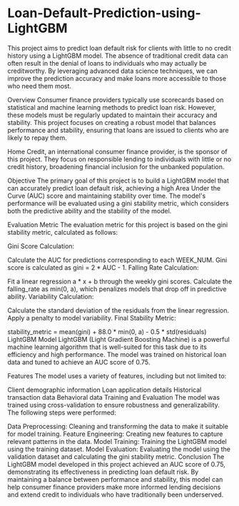 # Loan-Default-Prediction-using-LightGBM
This project aims to predict loan default risk for clients with little to no credit history using a LightGBM model. The absence of traditional credit data can often result in the denial of loans to individuals who may actually be creditworthy. By leveraging advanced data science techniques, we can improve the prediction accuracy and make loans more accessible to those who need them most.

Overview
Consumer finance providers typically use scorecards based on statistical and machine learning methods to predict loan risk. However, these models must be regularly updated to maintain their accuracy and stability. This project focuses on creating a robust model that balances performance and stability, ensuring that loans are issued to clients who are likely to repay them.

Home Credit, an international consumer finance provider, is the sponsor of this project. They focus on responsible lending to individuals with little or no credit history, broadening financial inclusion for the unbanked population.

Objective
The primary goal of this project is to build a LightGBM model that can accurately predict loan default risk, achieving a high Area Under the Curve (AUC) score and maintaining stability over time. The model's performance will be evaluated using a gini stability metric, which considers both the predictive ability and the stability of the model.

Evaluation Metric
The evaluation metric for this project is based on the gini stability metric, calculated as follows:

Gini Score Calculation:

Calculate the AUC for predictions corresponding to each WEEK_NUM.
Gini score is calculated as gini = 2 * AUC - 1.
Falling Rate Calculation:

Fit a linear regression a * x + b through the weekly gini scores.
Calculate the falling_rate as min(0, a), which penalizes models that drop off in predictive ability.
Variability Calculation:

Calculate the standard deviation of the residuals from the linear regression.
Apply a penalty to model variability.
Final Stability Metric:

stability_metric = mean(gini) + 88.0 * min(0, a) - 0.5 * std(residuals)
LightGBM Model
LightGBM (Light Gradient Boosting Machine) is a powerful machine learning algorithm that is well-suited for this task due to its efficiency and high performance. The model was trained on historical loan data and tuned to achieve an AUC score of 0.75.

Features
The model uses a variety of features, including but not limited to:

Client demographic information
Loan application details
Historical transaction data
Behavioral data
Training and Evaluation
The model was trained using cross-validation to ensure robustness and generalizability. The following steps were performed:

Data Preprocessing: Cleaning and transforming the data to make it suitable for model training.
Feature Engineering: Creating new features to capture relevant patterns in the data.
Model Training: Training the LightGBM model using the training dataset.
Model Evaluation: Evaluating the model using the validation dataset and calculating the gini stability metric.
Conclusion
The LightGBM model developed in this project achieved an AUC score of 0.75, demonstrating its effectiveness in predicting loan default risk. By maintaining a balance between performance and stability, this model can help consumer finance providers make more informed lending decisions and extend credit to individuals who have traditionally been underserved.
